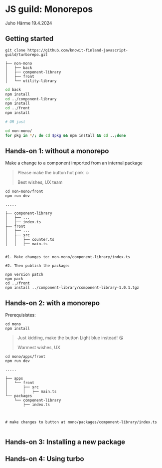 # JS guild: Monorepos

Juho Härme 19.4.2024

## Getting started

`git clone https://github.com/knowit-finland-javascript-guild/turborepo.git`

```
├── non-mono
│   ├── back
│   ├── component-library
│   ├── front
│   └── utility-library

```

```bash
cd back
npm install
cd ../component-library
npm install
cd ../front
npm install

# OR just

cd non-mono/
for pkg in */; do cd $pkg && npm install && cd ..;done

```

## Hands-on 1: without a monorepo

Make a change to a component imported from an internal package

> Please make the button hot pink ☺️
>
> Best wishes,
> UX team

```
cd non-mono/front
npm run dev

.....

├── component-library
│   ├── ...
│   ├── index.ts
├── front
│   ├── ...
│   ├── src
│   │   ├── counter.ts
│   │   ├── main.ts

```

```

#1. Make changes to: non-mono/component-library/index.ts

#2. Then publish the package:

npm version patch
npm pack
cd ../front
npm install ../component-library/component-library-1.0.1.tgz

```

## Hands-on 2: with a monorepo

Prerequisistes:

```
cd mono
npm install

```

> Just kidding, make the button Light blue instead! 😘
>
> Warmest wishes,
> UX

```
cd mono/apps/front
npm run dev

.....

├── apps
│   └── front
│       ├── src
│       │   ├── main.ts
└── packages
    └── component-library
        ├── index.ts

```

```


# make changes to button at mono/packages/component-library/index.ts


```

## Hands-on 3: Installing a new package

## Hands-on 4: Using turbo
